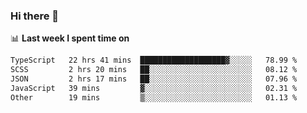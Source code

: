### Hi there 👋

<!--
**DBvc/DBvc** is a ✨ _special_ ✨ repository because its `README.md` (this file) appears on your GitHub profile.

Here are some ideas to get you started:

- 🔭 I’m currently working on ...
- 🌱 I’m currently learning ...
- 👯 I’m looking to collaborate on ...
- 🤔 I’m looking for help with ...
- 💬 Ask me about ...
- 📫 How to reach me: ...
- 😄 Pronouns: ...
- ⚡ Fun fact: ...
-->

📊 **Last week I spent time on**
<!--START_SECTION:waka-->

```txt
TypeScript   22 hrs 41 mins  ███████████████████▓░░░░░   78.99 %
SCSS         2 hrs 20 mins   ██░░░░░░░░░░░░░░░░░░░░░░░   08.12 %
JSON         2 hrs 17 mins   ██░░░░░░░░░░░░░░░░░░░░░░░   07.96 %
JavaScript   39 mins         ▓░░░░░░░░░░░░░░░░░░░░░░░░   02.31 %
Other        19 mins         ▒░░░░░░░░░░░░░░░░░░░░░░░░   01.13 %
```

<!--END_SECTION:waka-->
